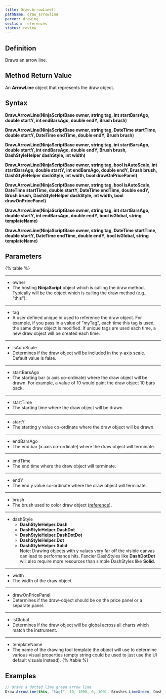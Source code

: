 ```yaml
---
title: Draw.ArrowLine()
pathName: draw_arrowline
parent: drawing
section: references
status: review
---
```


## Definition

Draws an arrow line.

## Method Return Value

An **ArrowLine** object that represents the draw object.

## Syntax

**Draw.ArrowLine(NinjaScriptBase owner, string tag, int startBarsAgo, double startY, int endBarsAgo, double endY, Brush brush)**  

**Draw.ArrowLine(NinjaScriptBase owner, string tag, DateTime startTime, double startY, DateTime endTime, double endY, Brush brush)**  

**Draw.ArrowLine(NinjaScriptBase owner, string tag, int startBarsAgo, double startY, int endBarsAgo, double endY, Brush brush, DashStyleHelper dashStyle, int width)**  

**Draw.ArrowLine(NinjaScriptBase owner, string tag, bool isAutoScale, int startBarsAgo, double startY, int endBarsAgo, double endY, Brush brush, DashStyleHelper dashStyle, int width, bool drawOnPricePanel)**  

**Draw.ArrowLine(NinjaScriptBase owner, string tag, bool isAutoScale, DateTime startTime, double startY, DateTime endTime, double endY, Brush brush, DashStyleHelper dashStyle, int width, bool drawOnPricePanel)**  

**Draw.ArrowLine(NinjaScriptBase owner, string tag, int startBarsAgo, double startY, int endBarsAgo, double endY, bool isGlobal, string templateName)**  

**Draw.ArrowLine(NinjaScriptBase owner, string tag, DateTime startTime, double startY, DateTime endTime, double endY, bool isGlobal, string templateName)**

## Parameters

{% table %}

---

* owner
* The hosting **NinjaScript** object which is calling the draw method. Typically will be the object which is calling the draw method (e.g., "this").

---

* tag
* A user defined unique id used to reference the draw object. For example, if you pass in a value of "myTag", each time this tag is used, the same draw object is modified. If unique tags are used each time, a new draw object will be created each time.

---

* isAutoScale
* Determines if the draw object will be included in the y-axis scale. Default value is false.

---

* startBarsAgo
* The starting bar (x axis co-ordinate) where the draw object will be drawn. For example, a value of 10 would paint the draw object 10 bars back.

---

* startTime
* The starting time where the draw object will be drawn.

---

* startY
* The starting y value co-ordinate where the draw object will be drawn.

---

* endBarsAgo
* The end bar (x axis co-ordinate) where the draw object will terminate.

---

* endTime
* The end time where the draw object will terminate.

---

* endY
* The end y value co-ordinate where the draw object will terminate.

---

* brush
* The brush used to color draw object ([reference](brushes)).

---

* dashStyle
  * **DashStyleHelper.Dash**  
  * **DashStyleHelper.DashDot**  
  * **DashStyleHelper.DashDotDot**  
  * **DashStyleHelper.Dot**  
  * **DashStyleHelper.Solid**  
  Note: Drawing objects with y values very far off the visible canvas can lead to performance hits. Fancier DashStyles like **DashDotDot** will also require more resources than simple DashStyles like **Solid**.

---

* width
* The width of the draw object.

---

* drawOnPricePanel
* Determines if the draw-object should be on the price panel or a separate panel.

---

* isGlobal
* Determines if the draw object will be global across all charts which match the instrument.

---

* templateName
* The name of the drawing tool template the object will use to determine various visual properties (empty string could be used to just use the UI default visuals instead).
{% /table %}

## Examples

```csharp
// Draws a dotted lime green arrow line
Draw.ArrowLine(this, "tag1", 10, 1000, 0, 1001, Brushes.LimeGreen, DashStyleHelper.Dot, 2);
```
